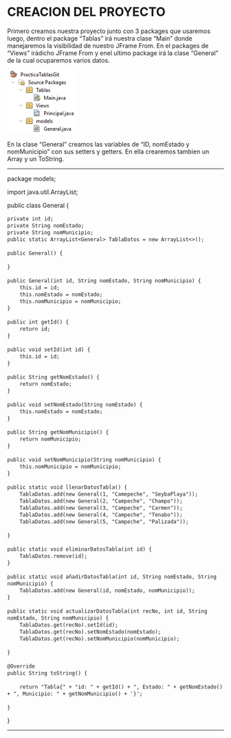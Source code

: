 <h1> CREACION DEL PROYECTO </h1>

Primero creamos nuestra proyecto junto con 3 packages que usaremos luego, dentro el package “Tablas” irá nuestra clase “Main” donde manejaremos la visibilidad de nuestro JFrame From. En el packages de “Views” irádicho JFrame From y enel ultimo package irá la clase “General” de la cual ocuparemos varios datos.

![](https://github.com/JairAlejandro1/Imagenes/blob/d566d44c20cb7676878805f1644dcc433fddf3f4/re1.png)

En la clase “General” creamos las variables de “ID, nomEstado y nomMunicipio” con sus setters y getters. En ella crearemos tambien un Array y un ToString.

-----------------------------------------------------------------------------------------------------------------------------------------------------------------------

package models;

import java.util.ArrayList;

public class General {

    private int id;
    private String nomEstado;
    private String nomMunicipio;
    public static ArrayList<General> TablaDatos = new ArrayList<>();

    public General() {

    }

    public General(int id, String nomEstado, String nomMunicipio) {
        this.id = id;
        this.nomEstado = nomEstado;
        this.nomMunicipio = nomMunicipio;
    }

    public int getId() {
        return id;
    }

    public void setId(int id) {
        this.id = id;
    }

    public String getNomEstado() {
        return nomEstado;
    }

    public void setNomEstado(String nomEstado) {
        this.nomEstado = nomEstado;
    }

    public String getNomMunicipio() {
        return nomMunicipio;
    }

    public void setNomMunicipio(String nomMunicipio) {
        this.nomMunicipio = nomMunicipio;
    }

    public static void llenarDatosTabla() {
        TablaDatos.add(new General(1, "Camepeche", "SeybaPlaya"));
        TablaDatos.add(new General(2, "Campeche", "Champo"));
        TablaDatos.add(new General(3, "Campeche", "Carmen"));
        TablaDatos.add(new General(4, "Campeche", "Tenabo"));
        TablaDatos.add(new General(5, "Campeche", "Palizada"));

    }

    public static void eliminarDatosTabla(int id) {
        TablaDatos.remove(id);
    }

    public static void añadirDatosTabla(int id, String nomEstado, String nomMunicipio) {
        TablaDatos.add(new General(id, nomEstado, nomMunicipio));
    }

    public static void actualizarDatosTabla(int recNo, int id, String nomEstado, String nomMunicipio) {
        TablaDatos.get(recNo).setId(id);
        TablaDatos.get(recNo).setNomEstado(nomEstado);
        TablaDatos.get(recNo).setNomMunicipio(nomMunicipio);

    }

    @Override
    public String toString() {

        return "Tabla{" + "id: " + getId() + ", Estado: " + getNomEstado() + ", Municipio: " + getNomMunicipio() + '}';

    }
}

-----------------------------------------------------------------------------------------------------------------------------------------------------------------------




